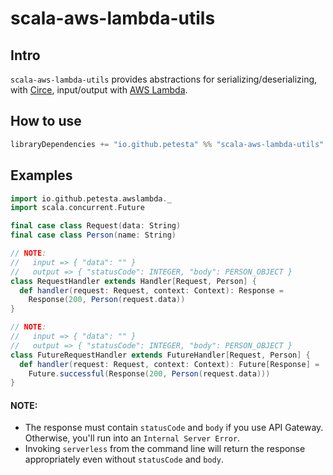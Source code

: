 scala-aws-lambda-utils
======================

## Intro
`scala-aws-lambda-utils` provides abstractions for serializing/deserializing, with [Circe], input/output with [AWS Lambda].

## How to use
```scala
libraryDependencies += "io.github.petesta" %% "scala-aws-lambda-utils" % "0.1.1"
```

## Examples
```scala
import io.github.petesta.awslambda._
import scala.concurrent.Future

final case class Request(data: String)
final case class Person(name: String)

// NOTE:
//   input => { "data": "" }
//   output => { "statusCode": INTEGER, "body": PERSON_OBJECT }
class RequestHandler extends Handler[Request, Person] {
  def handler(request: Request, context: Context): Response =
    Response(200, Person(request.data))
}

// NOTE:
//   input => { "data": "" }
//   output => { "statusCode": INTEGER, "body": PERSON_OBJECT }
class FutureRequestHandler extends FutureHandler[Request, Person] {
  def handler(request: Request, context: Context): Future[Response] =
    Future.successful(Response(200, Person(request.data)))
}
```

#### NOTE:
* The response must contain `statusCode` and `body` if you use API Gateway. Otherwise, you'll run into an `Internal Server Error`.
* Invoking `serverless` from the command line will return the response appropriately even without `statusCode` and `body`.

[AWS Lambda]: https://aws.amazon.com/lambda/
[Circe]: https://circe.github.io/circe/
